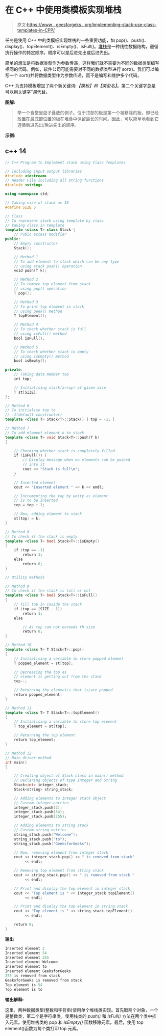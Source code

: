 # 在 C++ 中使用类模板实现堆栈

> 原文:[https://www . geesforgeks . org/implementing-stack-use-class-templates-in-CPP/](https://www.geeksforgeeks.org/implementing-stack-using-class-templates-in-cpp/)

任务是使用 C++ 中的类模板实现堆栈的一些重要功能，如 pop()、push()、display()、topElement()、isEmpty()、isFull()。[堆栈](https://www.geeksforgeeks.org/stack-data-structure/)是一种线性数据结构，遵循执行操作的特定顺序。顺序可以是后进先出或后进先出。

简单的想法是将数据类型作为参数传递，这样我们就不需要为不同的数据类型编写相同的代码。例如，软件公司可能需要对不同的数据类型进行 sort()。我们可以编写一个 sort()并将数据类型作为参数传递，而不是编写和维护多个代码。

C++ 为支持模板增加了两个新关键词:*【模板】*和*【类型名】*。第二个关键字总是可以用关键字“*类*代替。

**图解:**

> 举一个食堂里盘子叠放的例子。位于顶部的板是第一个被移除的板，即已经放置在最底部位置的板在堆叠中保留最长的时间。因此，可以简单地看到它遵循后进先出/后进先出的顺序。

**示例:**

## c++ 14

```cpp
// C++ Program to Implement stack using Class Templates

// Including input output libraries
#include <iostream>
// Header File including all string functions
#include <string>

using namespace std;

// Taking size of stack as 10
#define SIZE 5

// Class
// To represent stack using template by class
// taking class in template
template <class T> class Stack {
    // Pubic access modifier
public:
    // Empty constructor
    Stack();

    // Method 1
    // To add element to stack which can be any type
    // using stack push() operation
    void push(T k);

    // Method 2
    // To remove top element from stack
    // using pop() operation
    T pop();

    // Method 3
    // To print top element in stack
    // using peek() method
    T topElement();

    // Method 4
    // To check whether stack is full
    // using isFull() method
    bool isFull();

    // Method 5
    // To check whether stack is empty
    // using isEmpty() method
    bool isEmpty();

private:
    // Taking data member top
    int top;

    // Initialising stack(array) of given size
    T st[SIZE];
};

// Method 6
// To initialise top to
// -1(default constructor)
template <class T> Stack<T>::Stack() { top = -1; }

// Method 7
// To add element element k to stack
template <class T> void Stack<T>::push(T k)
{

    // Checking whether stack is completely filled
    if (isFull()) {
        // Display message when no elements can be pushed
        // into it
        cout << "Stack is full\n";
    }

    // Inserted element
    cout << "Inserted element " << k << endl;

    // Incrementing the top by unity as element
    // is to be inserted
    top = top + 1;

    // Now, adding element to stack
    st[top] = k;
}

// Method 8
// To check if the stack is empty
template <class T> bool Stack<T>::isEmpty()
{
    if (top == -1)
        return 1;
    else
        return 0;
}

// Utility methods

// Method 9
// To check if the stack is full or not
template <class T> bool Stack<T>::isFull()
{
    // Till top in inside the stack
    if (top == (SIZE - 1))
        return 1;
    else

        // As top can not exceeds th size
        return 0;
}

// Method 10
template <class T> T Stack<T>::pop()
{
    // Initialising a variable to store popped element
    T popped_element = st[top];

    // Decreasing the top as
    // element is getting out from the stack
    top--;

    // Returning the element/s that is/are popped
    return popped_element;
}

// Method 11
template <class T> T Stack<T>::topElement()
{
    // Initialising a variable to store top element
    T top_element = st[top];

    // Returning the top element
    return top_element;
}

// Method 12
// Main driver method
int main()
{

    // Creating object of Stack class in main() method
    // Declaring objects of type Integer and String
    Stack<int> integer_stack;
    Stack<string> string_stack;

    // Adding elements to integer stack object
    // Custom integer entries
    integer_stack.push(2);
    integer_stack.push(54);
    integer_stack.push(255);

    // Adding elements to string stack
    // Custom string entries
    string_stack.push("Welcome");
    string_stack.push("to");
    string_stack.push("GeeksforGeeks");

    // Now, removing element from integer stack
    cout << integer_stack.pop() << " is removed from stack"
         << endl;

    // Removing top element from string stack
    cout << string_stack.pop() << " is removed from stack "
         << endl;

    // Print and display the top element in integer stack
    cout << "Top element is " << integer_stack.topElement()
         << endl;

    // Print and display the top element in string stack
    cout << "Top element is " << string_stack.topElement()
         << endl;

    return 0;
}
```

**输出**

```cpp
Inserted element 2
Inserted element 54
Inserted element 255
Inserted element Welcome
Inserted element to
Inserted element GeeksforGeeks
255 is removed from stack
GeeksforGeeks is removed from stack 
Top element is 54
Top element is to
```

**输出解释:**

这里，两种数据类型(整数和字符串)使用单个堆栈类实现。首先取两个对象，一个是整数类，第二个是字符串类，使用栈类的 *push()* 和 *isFull()* 方法在两个类中插入元素。使用堆栈类的 pop 和 *isEmpty()* 函数移除元素。最后，使用 top element()函数为每个类打印 top 元素。